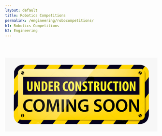 ```yaml
---
layout: default
title: Robotics Competitions
permalink: /engineering/robocompetitions/
h1: Robotics Competitions
h2: Engineering
---
```


<img class="center" src="/images/ComingSoon.png" style="width:600px; padding-top:50px;">
